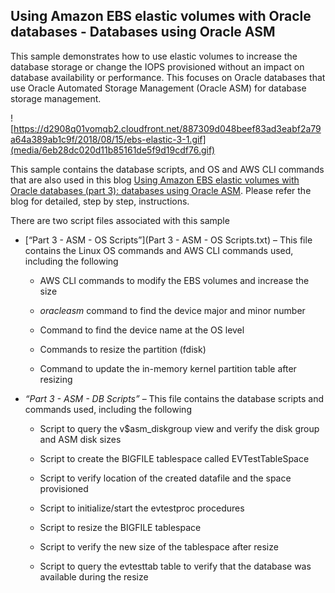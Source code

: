 ## Using Amazon EBS elastic volumes with Oracle databases - Databases using Oracle ASM

This sample demonstrates how to use elastic volumes to increase the database
storage or change the IOPS provisioned without an impact on database
availability or performance. This focuses on Oracle databases that use Oracle
Automated Storage Management (Oracle ASM) for database storage management.

![https://d2908q01vomqb2.cloudfront.net/887309d048beef83ad3eabf2a79a64a389ab1c9f/2018/08/15/ebs-elastic-3-1.gif](media/6eb28dc020d11b85161de5f9d19cdf76.gif)

This sample contains the database scripts, and OS and AWS CLI commands that are
also used in this blog [Using Amazon EBS elastic volumes with Oracle databases
(part 3): databases using Oracle
ASM](https://aws.amazon.com/blogs/database/using-amazon-ebs-elastic-volumes-with-oracle-databases-part-3-databases-using-oracle-asm/).
Please refer the blog for detailed, step by step, instructions.

There are two script files associated with this sample

-   [“Part 3 - ASM - OS Scripts”](Part 3 - ASM - OS Scripts.txt) –
    This file contains the Linux OS commands and AWS CLI commands used,
    including the following

    -   AWS CLI commands to modify the EBS volumes and increase the size

    -   *oracleasm* command to find the device major and minor number

    -   Command to find the device name at the OS level

    -   Commands to resize the partition (fdisk)

    -   Command to update the in-memory kernel partition table after resizing

-   *“Part 3 - ASM - DB Scripts”* – This file contains the database scripts and
    commands used, including the following

    -   Script to query the v\$asm_diskgroup view and verify the disk group and
        ASM disk sizes

    -   Script to create the BIGFILE tablespace called EVTestTableSpace

    -   Script to verify location of the created datafile and the space
        provisioned

    -   Script to initialize/start the evtestproc procedures

    -   Script to resize the BIGFILE tablespace

    -   Script to verify the new size of the tablespace after resize

    -   Script to query the evtesttab table to verify that the database was
        available during the resize

